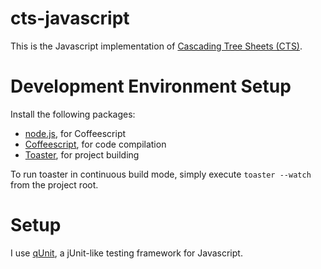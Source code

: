 cts-javascript
===============

This is the Javascript implementation of [Cascading Tree Sheets
(CTS)](http://www.treesheets.org).

Development Environment Setup
=============================

Install the following packages:

   * [node.js](http://nodejs.org/), for Coffeescript
   * [Coffeescript](http://coffeescript.org/), for code compilation
   * [Toaster](https://github.com/serpentem/coffee-toaster), for project building

To run toaster in continuous build mode, simply execute `toaster --watch` from
the project root. 

 Setup
=============

I use [qUnit](http://qunitjs.com/), a jUnit-like testing framework for Javascript. 
